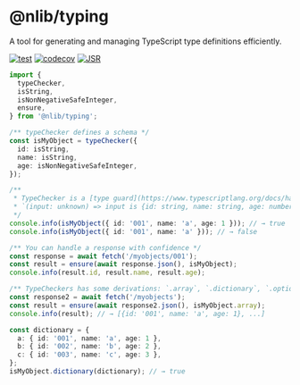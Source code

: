 # @nlib/typing

A tool for generating and managing TypeScript type definitions efficiently.

[![test](https://github.com/nlibjs/typing/actions/workflows/test.yml/badge.svg)](https://github.com/nlibjs/typing/actions/workflows/test.yml)
[![codecov](https://codecov.io/gh/nlibjs/typing/graph/badge.svg?token=msEnyrNAzF)](https://codecov.io/gh/nlibjs/typing)
[![JSR](https://jsr.io/badges/@nlib/typing)](https://jsr.io/@nlib/typing)

```typescript
import {
  typeChecker,
  isString,
  isNonNegativeSafeInteger,
  ensure,
} from '@nlib/typing';

/** typeChecker defines a schema */
const isMyObject = typeChecker({
  id: isString,
  name: isString,
  age: isNonNegativeSafeInteger,
});

/**
 * TypeChecker is a [type guard](https://www.typescriptlang.org/docs/handbook/2/narrowing.html#using-type-predicates)
 * `(input: unknown) => input is {id: string, name: string, age: number}`
 */
console.info(isMyObject({ id: '001', name: 'a', age: 1 })); // → true
console.info(isMyObject({ id: '001', name: 'a' })); // → false

/** You can handle a response with confidence */
const response = await fetch('/myobjects/001');
const result = ensure(await response.json(), isMyObject);
console.info(result.id, result.name, result.age);

/** TypeCheckers has some derivations: `.array`, `.dictionary`, `.optional` */
const response2 = await fetch('/myobjects');
const result = ensure(await response2.json(), isMyObject.array);
console.info(result); // → [{id: '001', name: 'a', age: 1}, ...]

const dictionary = {
  a: { id: '001', name: 'a', age: 1 },
  b: { id: '002', name: 'b', age: 2 },
  c: { id: '003', name: 'c', age: 3 },
};
isMyObject.dictionary(dictionary); // → true
```
